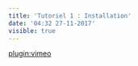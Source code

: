```yaml
---
title: 'Tutoriel 1 : Installation'
date: '04:32 27-11-2017'
visible: true
---
```


[plugin:vimeo](https://vimeo.com/192239245)